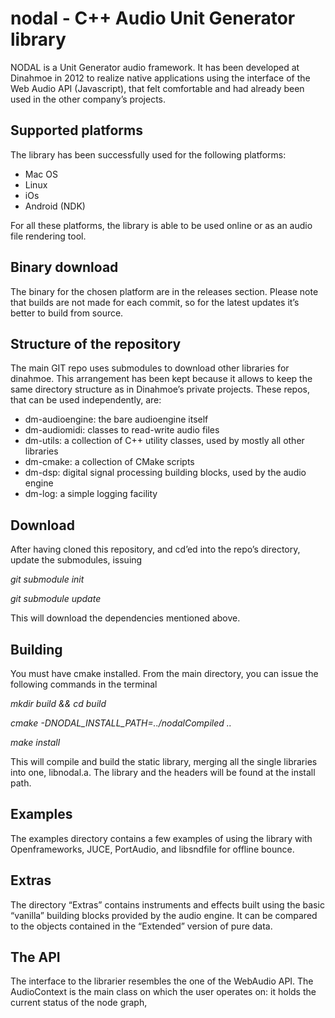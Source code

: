 # nodal - C++ Audio Unit Generator library
NODAL is a Unit Generator audio framework. It has been developed at Dinahmoe in 2012 to 
realize native applications using the interface of the Web Audio API (Javascript), that 
felt comfortable and had already been used in the other company’s projects.

## Supported platforms
The library has been successfully used for the following platforms:
- Mac OS
- Linux
- iOs
- Android (NDK)

For all these platforms, the library is able to be used online or as an audio file rendering tool.

## Binary download
The binary for the chosen platform are in the releases section. Please note that builds are not made for each commit, so for the latest updates it’s better to build from source.

## Structure of the repository
The main GIT repo uses submodules to download other libraries for dinahmoe. This arrangement has been kept because it allows to keep the same directory structure as in Dinahmoe’s private projects. 
These repos, that can be used independently, are:
* dm-audioengine: the bare audioengine itself
* dm-audiomidi: classes to read-write audio files
* dm-utils: a collection of C++ utility classes, used by mostly all other libraries
* dm-cmake: a collection of CMake scripts
* dm-dsp: digital signal processing building blocks, used by the audio engine
* dm-log: a simple logging facility

## Download
After having cloned this repository, and cd’ed into the repo’s directory, update the submodules, issuing

*git submodule init*

*git submodule update*

This will download the dependencies mentioned above.

## Building
You must have cmake installed. From the main directory, you can issue the following commands in the terminal

*mkdir build && cd build*

*cmake -DNODAL_INSTALL_PATH=../nodalCompiled ..*

*make install*

This will compile and build the static library, merging all the single libraries into one,
libnodal.a. The library and the headers will be found at the install path.

## Examples
The examples directory contains a few examples of using the library with Openframeworks, JUCE, PortAudio, and libsndfile for offline bounce.

## Extras
The directory “Extras” contains instruments and effects built using the basic “vanilla” building blocks provided by the audio engine. It can be compared to the objects contained in the “Extended” version of pure data.

## The API
The interface to the librarier resembles the one of the WebAudio API.
The AudioContext is the main class on which the user operates on: it holds the current status of the node graph, 





